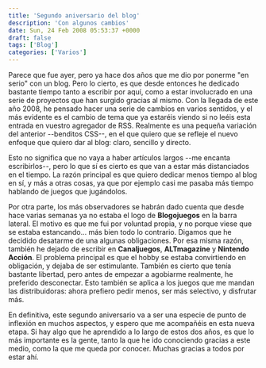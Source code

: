 ```yaml
---
title: 'Segundo aniversario del blog'
description: 'Con algunos cambios'
date: Sun, 24 Feb 2008 05:53:37 +0000
draft: false
tags: ['Blog']
categories: ['Varios']
---
```


Parece que fue ayer, pero ya hace dos años que me dio por ponerme "en serio" con un blog. Pero lo cierto, es que desde entonces he dedicado bastante tiempo tanto a escribir por aquí, como a estar involucrado en una serie de proyectos que han surgido gracias al mismo. Con la llegada de este año 2008, he pensado hacer una serie de cambios en varios sentidos, y el más evidente es el cambio de tema que ya estaréis viendo si no leéis esta entrada en vuestro agregador de RSS. Realmente es una pequeña variación del anterior --benditos CSS--, en el que quiero que se refleje el nuevo enfoque que quiero dar al blog: claro, sencillo y directo.

Esto no significa que no vaya a haber artículos largos --me encanta escribirlos--, pero lo que sí es cierto es que van a estar más distanciados en el tiempo. La razón principal es que quiero dedicar menos tiempo al blog en sí, y más a otras cosas, ya que por ejemplo casi me pasaba más tiempo hablando de juegos que jugándolos.

Por otra parte, los más observadores se habrán dado cuenta que desde hace varias semanas ya no estaba el logo de **Blogojuegos** en la barra lateral. El motivo es que me fui por voluntad propia, y no porque viese que se estaba estancando... más bien todo lo contrario. Digamos que he decidido desatarme de una algunas obligaciones. Por esa misma razón, también he dejado de escribir en **Canaljuegos**, **ALTmagazine** y **Nintendo Acción**. El problema principal es que el hobby se estaba convirtiendo en obligación, y dejaba de ser estimulante. También es cierto que tenía bastante libertad, pero antes de empezar a agobiarme realmente, he preferido desconectar. Esto también se aplica a los juegos que me mandan las distribuidoras: ahora prefiero pedir menos, ser más selectivo, y disfrutar más.

En definitiva, este segundo aniversario va a ser una especie de punto de inflexión en muchos aspectos, y espero que me acompañéis en esta nueva etapa. Si hay algo que he aprendido a lo largo de estos dos años, es que lo más importante es la gente, tanto la que he ido conociendo gracias a este medio, como la que me queda por conocer. Muchas gracias a todos por estar ahí.